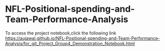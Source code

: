 # NFL-Positional-spending-and-Team-Performance-Analysis

To access the project notebook,click the following link 
https://aujawal.github.io/NFL-Positional-spending-and-Team-Performance-Analysis/for_git_Project_Group4_Demonstration_Notebook.html
